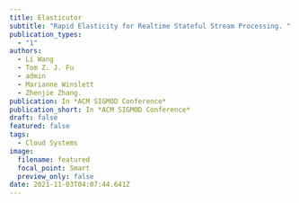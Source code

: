 ```yaml
---
title: Elasticutor
subtitle: "Rapid Elasticity for Realtime Stateful Stream Processing. "
publication_types:
  - "1"
authors:
  - Li Wang
  - Tom Z. J. Fu
  - admin
  - Marianne Winslett
  - Zhenjie Zhang.
publication: In *ACM SIGMOD Conference*
publication_short: In *ACM SIGMOD Conference*
draft: false
featured: false
tags:
  - Cloud Systems
image:
  filename: featured
  focal_point: Smart
  preview_only: false
date: 2021-11-03T04:07:44.641Z
---
```

